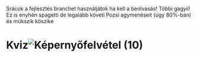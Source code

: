 Srácok a fejlesztés branchet használjátok ha kell a beolvasás! Többi gagyíí!
Ez is enyhén spagetti de legalább követi Pozsi agymenéseit (úgy 80%-ban) és mükszik
köszike
# Kviz![Képernyőfelvétel (10)](https://github.com/turboteknos/Kviz/assets/146033714/cbcfda1f-3db8-4fd1-8998-7cbae7347fa3)
